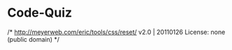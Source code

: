 # Code-Quiz

/* http://meyerweb.com/eric/tools/css/reset/ 
   v2.0 | 20110126
   License: none (public domain)
*/